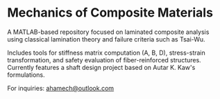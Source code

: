 # Mechanics of Composite Materials

A MATLAB-based repository focused on laminated composite analysis using classical lamination theory and failure criteria such as Tsai-Wu.

Includes tools for stiffness matrix computation (A, B, D), stress-strain transformation, and safety evaluation of fiber-reinforced structures. Currently features a shaft design project based on Autar K. Kaw's formulations.

For inquiries: ahamech@outlook.com
